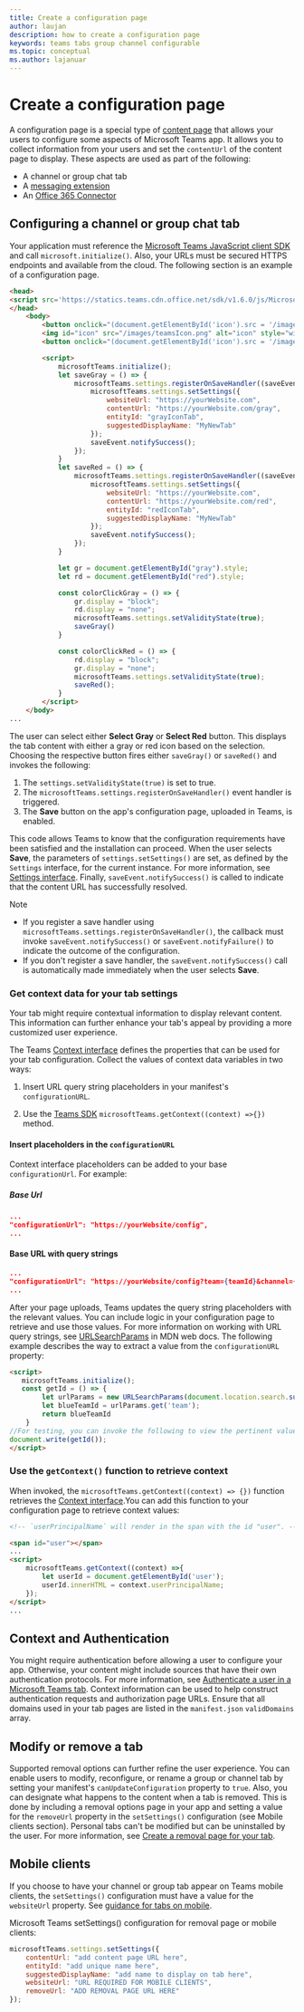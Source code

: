 ```yaml
---
title: Create a configuration page
author: laujan
description: how to create a configuration page
keywords: teams tabs group channel configurable 
ms.topic: conceptual
ms.author: lajanuar
---
```

# Create a configuration page

A configuration page is a special type of [content page](content-page.md) that allows your users to configure some aspects of Microsoft Teams app. It allows you to collect information from your users and set the `contentUrl` of the content page to display. These aspects are used as part of the following:

* A channel or group chat tab  
* A [messaging extension](~/messaging-extensions/what-are-messaging-extensions.md)
* An [Office 365 Connector](~/webhooks-and-connectors/what-are-webhooks-and-connectors.md)

## Configuring a channel or group chat tab

Your application must reference the [Microsoft Teams JavaScript client SDK](/javascript/api/overview/msteams-client?view=msteams-client-js-latest&preserve-view=true) and call `microsoft.initialize()`. Also, your URLs must be secured HTTPS endpoints and available from the cloud. The following section is an example of a configuration page.

```html
<head>
<script src='https://statics.teams.cdn.office.net/sdk/v1.6.0/js/MicrosoftTeams.min.js'></script>
</head>
    <body>
        <button onclick="(document.getElementById('icon').src = '/images/iconGray.png'); colorClickGray()">Select Gray</button>
        <img id="icon" src="/images/teamsIcon.png" alt="icon" style="width:100px" />
        <button onclick="(document.getElementById('icon').src = '/images/iconRed.png'); colorClickRed()">Select Red</button>

        <script>
            microsoftTeams.initialize();
            let saveGray = () => {
                microsoftTeams.settings.registerOnSaveHandler((saveEvent) => {
                    microsoftTeams.settings.setSettings({
                        websiteUrl: "https://yourWebsite.com",
                        contentUrl: "https://yourWebsite.com/gray",
                        entityId: "grayIconTab",
                        suggestedDisplayName: "MyNewTab"
                    });
                    saveEvent.notifySuccess();
                });
            }
            let saveRed = () => {
                microsoftTeams.settings.registerOnSaveHandler((saveEvent) => {
                    microsoftTeams.settings.setSettings({
                        websiteUrl: "https://yourWebsite.com",
                        contentUrl: "https://yourWebsite.com/red",
                        entityId: "redIconTab",
                        suggestedDisplayName: "MyNewTab"
                    });
                    saveEvent.notifySuccess();
                });
            }

            let gr = document.getElementById("gray").style;
            let rd = document.getElementById("red").style;

            const colorClickGray = () => {
                gr.display = "block";
                rd.display = "none";
                microsoftTeams.settings.setValidityState(true);
                saveGray()
            }

            const colorClickRed = () => {
                rd.display = "block";
                gr.display = "none";
                microsoftTeams.settings.setValidityState(true);
                saveRed();
            }
        </script>
    </body>
...
```

The user can select either **Select Gray** or **Select Red** button. This displays the tab content with either a gray or red icon based on the selection. Choosing the respective button fires either `saveGray()` or `saveRed()` and invokes the following:

1. The `settings.setValidityState(true)` is set to true.
1. The `microsoftTeams.settings.registerOnSaveHandler()` event handler is triggered.
1. The **Save** button on the app's configuration page, uploaded in Teams, is enabled.

This code allows Teams to know that the configuration requirements have been satisfied and the installation can proceed. When the user selects **Save**, the parameters of `settings.setSettings()` are set, as defined by the `Settings` interface, for the current instance. For more information, see [Settings interface](/javascript/api/@microsoft/teams-js/_settings?view=msteams-client-js-latest&preserve-view=true). Finally, `saveEvent.notifySuccess()` is called to indicate that the content URL has successfully resolved.

>[!NOTE]
>
>* If you register a save handler using `microsoftTeams.settings.registerOnSaveHandler()`, the callback must invoke `saveEvent.notifySuccess()` or `saveEvent.notifyFailure()` to indicate the outcome of the configuration.
>* If you don't register a save handler, the `saveEvent.notifySuccess()` call is automatically made immediately when the user selects **Save**.

### Get context data for your tab settings

Your tab might require contextual information to display relevant content. This information can further enhance your tab's appeal by providing a more customized user experience.

The Teams [Context interface](/javascript/api/@microsoft/teams-js/context?view=msteams-client-js-latest) defines the properties that can be used for your tab configuration. Collect the values of context data variables in two ways:

1. Insert URL query string placeholders in your manifest's `configurationURL`.

1. Use the [Teams SDK](/javascript/api/overview/msteams-client?view=msteams-client-js-latest&preserve-view=true) `microsoftTeams.getContext((context) =>{})` method.

#### Insert placeholders in the `configurationURL`

Context interface placeholders can be added to your base `configurationUrl`. For example:

##### Base Url

```json
...
"configurationUrl": "https://yourWebsite/config",
...
```

#### Base URL with query strings

```json
...
"configurationUrl": "https://yourWebsite/config?team={teamId}&channel={channelId}&{locale}"
...
```

After your page uploads, Teams updates the query string placeholders with the relevant values. You can include logic in your configuration page to retrieve and use those values. For more information on working with URL query strings, see [URLSearchParams](https://developer.mozilla.org/en-US/docs/Web/API/URLSearchParams) in MDN web docs. The following example describes the way to extract a value from the `configurationURL` property:

```html
<script>
   microsoftTeams.initialize();
   const getId = () => {
        let urlParams = new URLSearchParams(document.location.search.substring(1));
        let blueTeamId = urlParams.get('team');
        return blueTeamId
    }
//For testing, you can invoke the following to view the pertinent value:
document.write(getId());
</script>
```

### Use the `getContext()` function to retrieve context

When invoked, the `microsoftTeams.getContext((context) => {})` function retrieves the [Context interface](/javascript/api/@microsoft/teams-js/context?view=msteams-client-js-latest).You can add this function to your configuration page to retrieve context values:

```html
<!-- `userPrincipalName` will render in the span with the id "user". -->

<span id="user"></span>
...
<script>
    microsoftTeams.getContext((context) =>{
        let userId = document.getElementById('user');
        userId.innerHTML = context.userPrincipalName;
    });
</script>
...
```

## Context and Authentication

You might require authentication before allowing a user to configure your app. Otherwise, your content might include sources that have their own authentication protocols. For more information, see [Authenticate a user in a Microsoft Teams tab](~/tabs/how-to/authentication/auth-flow-tab.md). Context information can be used to help construct authentication requests and authorization page URLs.
Ensure that all domains used in your tab pages are listed in the `manifest.json` `validDomains` array.

## Modify or remove a tab

Supported removal options can further refine the user experience. You can enable users to modify, reconfigure, or rename a group or channel tab by setting your manifest's `canUpdateConfiguration` property to `true`. Also, you can designate what happens to the content when a tab is removed. This is done by including a removal options page in your app and setting a value for the `removeUrl` property in the  `setSettings()` configuration (see Mobile clients section). Personal tabs can't be modified but can be uninstalled by the user. For more information, see [Create a removal page for your tab](~/tabs/how-to/create-tab-pages/removal-page.md).

## Mobile clients

If you choose to have your channel or group tab appear on Teams mobile clients, the `setSettings()` configuration must have a value for the `websiteUrl` property. See [guidance for tabs on mobile](~/tabs/design/tabs-mobile.md).

Microsoft Teams setSettings() configuration for removal page or mobile clients:

```javascript
microsoftTeams.settings.setSettings({
    contentUrl: "add content page URL here",
    entityId: "add unique name here",
    suggestedDisplayName: "add name to display on tab here",
    websiteUrl: "URL REQUIRED FOR MOBILE CLIENTS",
    removeUrl: "ADD REMOVAL PAGE URL HERE"
});
```
